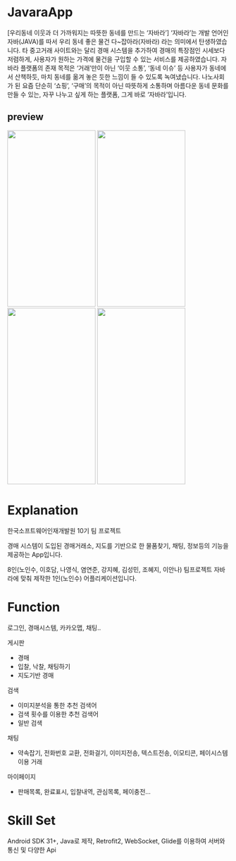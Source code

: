 # JavaraApp
[우리동네 이웃과 더 가까워지는 따뜻한 동네를 만드는 ‘자바라’]
‘자바라’는 개발 언어인 자바(JAVA)를 따서 우리 동네 좋은 물건 다~잡아라(자바라) 라는 의미에서 탄생하였습니다. 
타 중고거래 사이트와는 달리 경매 시스템을 추가하여 경매의 특장점인 시세보다 저렴하게, 사용자가 원하는 가격에 물건을 구입할 수 있는 서비스를 제공하였습니다. 자바라 플랫폼의 존재 목적은 ‘거래’만이 아닌 ‘이웃 소통’, ‘동네 이슈’ 등 사용자가 동네에서 산책하듯, 마치 동네를 옮겨 놓은 듯한 느낌이 들 수 있도록 녹여냈습니다. 나노사회가 된 요즘 단순히 ‘쇼핑’, ‘구매’의 목적이 아닌 따뜻하게 소통하며 아름다운 동네 문화를 만들 수 있는, 자꾸 나누고 싶게 하는 플랫폼, 그게 바로 ‘자바라’입니다. 

## preview
<p>
<img width=200px height = 400px src="https://user-images.githubusercontent.com/32383693/184851130-59279556-7c75-4d0b-8094-5f721ed6886c.jpg"/>
<img width=200px height = 400px src="https://user-images.githubusercontent.com/32383693/184851751-a969b9fb-c5f5-4268-af30-a2a5ac5ffb04.jpg"/>
<img width=200px height = 400px src="https://user-images.githubusercontent.com/32383693/184851766-4bfcb51d-0fbc-496b-8686-3e0ccd2ea503.jpg"/>
<img width=200px height = 400px src="https://user-images.githubusercontent.com/32383693/184851770-66087b66-d8f2-4c57-b9af-bae8fa976a69.jpg"/>
</p>

# Explanation

한국소프트웨어인재개발원 10기 팀 프로젝트

경매 시스템이 도입된 경매거래소, 지도를 기반으로 한 물품찾기, 채팅, 정보등의 기능을 제공하는 App입니다.

8인(노인수, 이호담, 나영식, 염연준, 강지혜, 김성민, 조혜지, 이안나) 팀프로젝트 자바라에 맞춰
제작한 1인(노인수) 어플리케이션입니다.

# Function
로그인, 경매시스템, 카카오맵, 채팅..

게시판
 - 경매
 - 입찰, 낙찰, 채팅하기
 - 지도기반 경매
 
 검색
 - 이미지분석을 통한 추천 검색어
 - 검색 횟수를 이용한 추천 검색어
 - 일반 검색
 
 채팅
 - 약속잡기, 전화번호 교환, 전화걸기, 이미지전송, 텍스트전송, 이모티콘, 페이시스템 이용 거래
 
 마이페이지
 - 판매목록, 완료표시, 입찰내역, 관심목록, 페이충전...


# Skill Set
Android SDK 31+, Java로 제작, Retrofit2, WebSocket, Glide를 이용하여 서버와 통신 및 다양한 Api 
